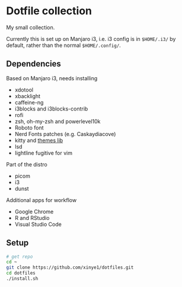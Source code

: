 # Dotfile collection

My small collection.

Currently this is set up on Manjaro i3, i.e. i3 config is in `$HOME/.i3/` by default, rather than the normal `$HOME/.config/`.

## Dependencies

Based on Manjaro i3, needs installing

* xdotool
* xbacklight
* caffeine-ng
* i3blocks and i3blocks-contrib
* rofi
* zsh, oh-my-zsh and powerlevel10k
* Roboto font
* Nerd Fonts patches (e.g. Caskaydiacove)
* kitty and [themes lib](https://github.com/dexpota/kitty-themes)
* lsd
* lightline fugitive for vim

Part of the distro

* picom
* i3
* dunst

Additional apps for workflow

* Google Chrome
* R and RStudio
* Visual Studio Code

## Setup

```sh
# get repo
cd ~
git clone https://github.com/xinye1/dotfiles.git
cd dotfiles
./install.sh
```
